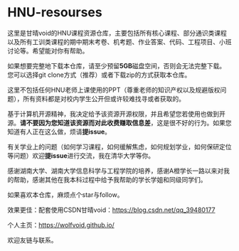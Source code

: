 # HNU-resourses
这里是甘晴void的HNU课程资源仓库，主要包括所有核心课程、部分通识类课程以及所有工训类课程的期中期末考卷、机考题、作业答案、代码、工程项目、小班讨论等。希望能对你有帮助。

如果想要完整地下载本仓库，请至少预留**5GB**磁盘空间，否则会无法完整下载。您可以选择git clone方式（推荐）或者下载zip的方式获取本仓库。

这里不包括任何HNU老师上课使用的PPT（尊重老师的知识产权以及规避版权问题），所有资料都是对校内学生公开但或许较难找寻或者获取的。

基于计算机开源精神，我决定给予该资源开源权限，并且希望您若使用也做到开源。**请不要因为您知道该资源而对此收费赚取信息差**，这是很不好的行为。如果您知道有人正在这么做，烦请**提issue**。

有关学业上的问题（如何学习课程，如何缓解焦虑，如何规划学业，如何保研定位等问题）欢迎**提issue**进行交流，我在清华大学等你。

感谢湖南大学、湖南大学信息科学与工程学院的培养，感谢A橙学长一路以来对我的帮助，感谢其他在我本科过程中给予我帮助的学长学姐和同级同学们。

如果喜欢本仓库，麻烦点个star与follow。

效果更佳：配套使用CSDN甘晴void：https://blog.csdn.net/qq_39480177

个人主页：https://wolfvoid.github.io/

欢迎友链与联系。

